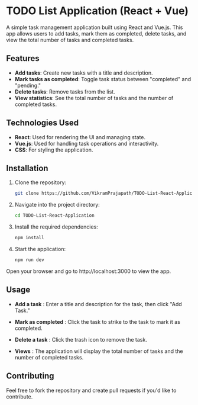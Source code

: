 # TODO List Application (React + Vue)

A simple task management application built using React and Vue.js. This app allows users to add tasks, mark them as completed, delete tasks, and view the total number of tasks and completed tasks.

## Features

- **Add tasks**: Create new tasks with a title and description.
- **Mark tasks as completed**: Toggle task status between "completed" and "pending."
- **Delete tasks**: Remove tasks from the list.
- **View statistics**: See the total number of tasks and the number of completed tasks.

## Technologies Used

- **React**: Used for rendering the UI and managing state.
- **Vue.js**: Used for handling task operations and interactivity.
- **CSS**: For styling the application.

## Installation

1. Clone the repository:

   ```bash
   git clone https://github.com/VikramPrajapath/TODO-List-React-Application.git
   
2. Navigate into the project directory:

   ```bash
   cd TODO-List-React-Application


3. Install the required dependencies:

   ```bash
   npm install

4. Start the application:

   ```bash
   npm run dev

Open your browser and go to http://localhost:3000 to view the app.

## Usage

- **Add a task** : Enter a title and description for the task, then click "Add Task."

- **Mark as completed** : Click the task to strike to the task to mark it as completed.

- **Delete a task** : Click the trash icon to remove the task.

- **Views** : The application will display the total number of tasks and the number of completed tasks.

## Contributing

Feel free to fork the repository and create pull requests if you'd like to contribute.
